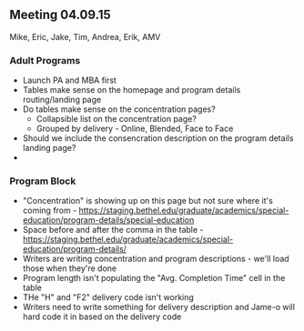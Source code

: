 ## Meeting 04.09.15
Mike, Eric, Jake, Tim, Andrea, Erik, AMV
### Adult Programs
* Launch PA and MBA first
* Tables make sense on the homepage and program details routing/landing page
* Do tables make sense on the concentration pages?
     * Collapsible list on the concentration page?
     * Grouped by delivery - Online, Blended, Face to Face
* Should we include the consencration description on the program details landing page?
* 
### Program Block
* "Concentration" is showing up on this page but not sure where it's coming from - https://staging.bethel.edu/graduate/academics/special-education/program-details/special-education
* Space before and after the comma in the table - https://staging.bethel.edu/graduate/academics/special-education/program-details/
* Writers are writing concentration and program descriptions - we'll load those when they're done
* Program length isn't populating the "Avg. Completion Time" cell in the table
* THe "H" and "F2" delivery code isn't working
* Writers need to write something for delivery description and Jame-o will hard code it in based on the delivery code
